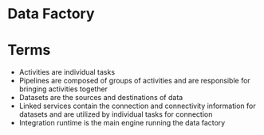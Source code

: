 # Data Factory

# Terms
- Activities are individual tasks
- Pipelines are composed of groups of activities and are responsible for bringing activities together
- Datasets are the sources and destinations of data
- Linked services contain the connection and connectivity information for datasets and are utilized by individual tasks for connection
- Integration runtime is the main engine running the data factory
